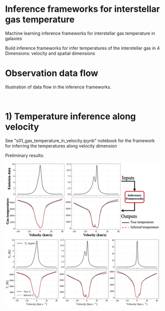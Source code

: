# Inference frameworks for interstellar gas temperature
Machine learning inference frameworks for interstellar gas temperature in galaxies

Build inference frameworks for infer temperatures of the interstellar gas in 4 Dimensions: velocity and spatial dimensions


# Observation data flow
Illustration of data flow in the inference frameworks.

<img width="501" alt="" src="https://github.com/nv-hiep/sbi/blob/main/figs/inference_flow.png">


# 1) Temperature inference along velocity

See "s01_gas_temperature_in_velocity.ipynb" notebook for the framework for inferring the temperatures along velocity dimension

Preliminary results:

<img width="501" alt="" src="https://github.com/nv-hiep/sbi/blob/main/figs/ts.png">

<img width="501" alt="" src="https://github.com/nv-hiep/sbi/blob/main/figs/ts_vs_vel.png">
